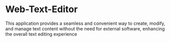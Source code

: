 # Web-Text-Editor
This application provides a seamless and convenient way to create, modify, and manage text content without the need for external software, enhancing the overall text editing experience
